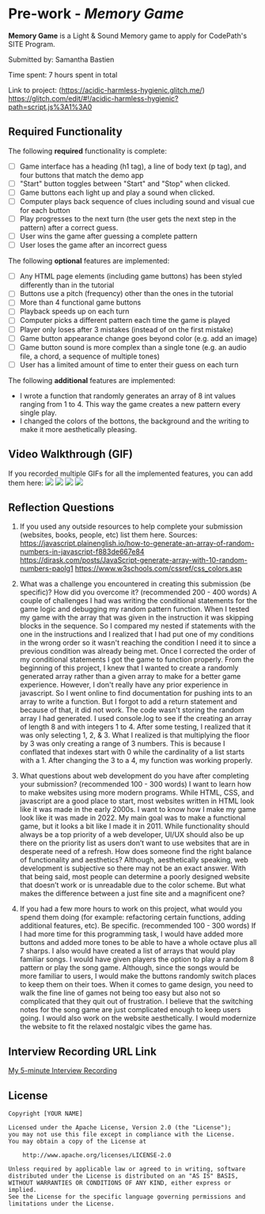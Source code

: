 # Pre-work - *Memory Game*

**Memory Game** is a Light & Sound Memory game to apply for CodePath's SITE Program. 

Submitted by: Samantha Bastien

Time spent: 7 hours spent in total

Link to project: (https://acidic-harmless-hygienic.glitch.me/)
https://glitch.com/edit/#!/acidic-harmless-hygienic?path=script.js%3A1%3A0 

## Required Functionality

The following **required** functionality is complete:

* [ ] Game interface has a heading (h1 tag), a line of body text (p tag), and four buttons that match the demo app
* [ ] "Start" button toggles between "Start" and "Stop" when clicked. 
* [ ] Game buttons each light up and play a sound when clicked. 
* [ ] Computer plays back sequence of clues including sound and visual cue for each button
* [ ] Play progresses to the next turn (the user gets the next step in the pattern) after a correct guess. 
* [ ] User wins the game after guessing a complete pattern
* [ ] User loses the game after an incorrect guess

The following **optional** features are implemented:

* [ ] Any HTML page elements (including game buttons) has been styled differently than in the tutorial
* [ ] Buttons use a pitch (frequency) other than the ones in the tutorial
* [ ] More than 4 functional game buttons
* [ ] Playback speeds up on each turn
* [ ] Computer picks a different pattern each time the game is played
* [ ] Player only loses after 3 mistakes (instead of on the first mistake)
* [ ] Game button appearance change goes beyond color (e.g. add an image)
* [ ] Game button sound is more complex than a single tone (e.g. an audio file, a chord, a sequence of multiple tones)
* [ ] User has a limited amount of time to enter their guess on each turn

The following **additional** features are implemented:

- I wrote a function that randomly generates an array of 8 int values ranging from 1 to 4. This way the game creates a new pattern every single play. 
- I changed the colors of the bottons, the background and the writing to make it more aesthetically pleasing.

## Video Walkthrough (GIF)

If you recorded multiple GIFs for all the implemented features, you can add them here:
![](http://g.recordit.co/AprBOdJLTx.gif)
![](http://g.recordit.co/nGbuc5gxjH.gif)
![](gif3-link-here)
![](gif4-link-here)

## Reflection Questions
1. If you used any outside resources to help complete your submission (websites, books, people, etc) list them here. 
Sources: 
https://javascript.plainenglish.io/how-to-generate-an-array-of-random-numbers-in-javascript-f883de667e84
https://dirask.com/posts/JavaScript-generate-array-with-10-random-numbers-paolg1
https://www.w3schools.com/cssref/css_colors.asp

2. What was a challenge you encountered in creating this submission (be specific)? How did you overcome it? (recommended 200 - 400 words) 
A couple of challenges I had was writing the conditional statements for the game logic and debugging my random pattern function. When I tested my game with the array that was given in the instruction it was skipping blocks in the sequence. So I compared my nested if statements with the one in the instructions and I realized that I had put one of my conditions in the wrong order so it wasn't reaching the condition I need it to since a previous condition was already being met. Once I corrected the order of my conditional statements I got the game to function properly. From the beginning of this project, I knew that I wanted to create a randomly generated array rather than a given array to make for a better game experience. However, I don't really have any prior experience in javascript. So I went online to find documentation for pushing ints to an array to write a function. But I forgot to add a return statement and because of that, it did not work. The code wasn't storing the random array I had generated. I used console.log to see if the creating an array of length 8 and with integers 1 to 4. After some testing, I realized that it was only selecting 1, 2, & 3. What I realized is that multiplying the floor by 3 was only creating a range of 3 numbers. This is because I conflated that indexes start with 0 while the cardinality of a list starts with a 1.  After changing the 3 to a 4, my function was working properly.

3. What questions about web development do you have after completing your submission? (recommended 100 - 300 words) 
I want to learn how to make websites using more modern programs. While HTML, CSS, and javascript are a good place to start, most websites written in HTML look like it was made in the early 2000s. I want to know how I make my game look like it was made in 2022. My main goal was to make a functional game, but it looks a bit like I made it in 2011. While functionality should always be a top priority of a web developer, UI/UX should also be up there on the priority list as users don’t want to use websites that are in desperate need of a refresh. How does someone find the right balance of functionality and aesthetics? Although, aesthetically speaking, web development is subjective so there may not be an exact answer. With that being said, most people can determine a poorly designed website that doesn’t work or is unreadable due to the color scheme. But what makes the difference between a just fine site and a magnificent one? 

4. If you had a few more hours to work on this project, what would you spend them doing (for example: refactoring certain functions, adding additional features, etc). Be specific. (recommended 100 - 300 words) 
If I had more time for this programming task, I would have added more buttons and added more tones to be able to have a whole octave plus all 7 sharps. I also would have created a list of arrays that would play familiar songs. I would have given players the option to play a random 8 pattern or play the song game. Although, since the songs would be more familiar to users, I would make the buttons randomly switch places to keep them on their toes. When it comes to game design, you need to walk the fine line of games not being too easy but also not so complicated that they quit out of frustration. I believe that the switching notes for the song game are just complicated enough to keep users going. I would also work on the website aesthetically. I would modernize the website to fit the relaxed nostalgic vibes the game has. 



## Interview Recording URL Link

[My 5-minute Interview Recording](your-link-here)


## License

    Copyright [YOUR NAME]

    Licensed under the Apache License, Version 2.0 (the "License");
    you may not use this file except in compliance with the License.
    You may obtain a copy of the License at

        http://www.apache.org/licenses/LICENSE-2.0

    Unless required by applicable law or agreed to in writing, software
    distributed under the License is distributed on an "AS IS" BASIS,
    WITHOUT WARRANTIES OR CONDITIONS OF ANY KIND, either express or implied.
    See the License for the specific language governing permissions and
    limitations under the License.
